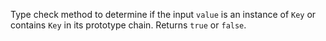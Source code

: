 Type check method to determine if the input `value` is an instance of `Key` or contains `Key` in its prototype chain.  Returns `true` or `false`.
